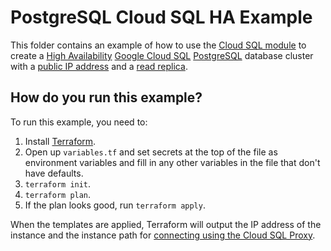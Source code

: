 # PostgreSQL Cloud SQL HA Example

<!-- NOTE: We use absolute linking here instead of relative linking, because the terraform registry does not support
           relative linking correctly.
-->

This folder contains an example of how to use the [Cloud SQL module](https://github.com/gruntwork-io/terraform-google-sql/tree/master/modules/cloud-sql) to create a [High Availability](https://cloud.google.com/sql/docs/postgres/high-availability) [Google Cloud SQL](https://cloud.google.com/sql/) 
[PostgreSQL](https://cloud.google.com/sql/docs/postgres/) database cluster with a [public IP address](https://cloud.google.com/sql/docs/postgres/connect-external-app#appaccessIP) and a [read replica](https://cloud.google.com/sql/docs/postgres/replication/). 

## How do you run this example?

To run this example, you need to:

1. Install [Terraform](https://www.terraform.io/).
1. Open up `variables.tf` and set secrets at the top of the file as environment variables and fill in any other variables in
   the file that don't have defaults. 
1. `terraform init`.
1. `terraform plan`.
1. If the plan looks good, run `terraform apply`.

When the templates are applied, Terraform will output the IP address of the instance 
and the instance path for [connecting using the Cloud SQL Proxy](https://cloud.google.com/sql/docs/mysql/connect-admin-proxy). 
